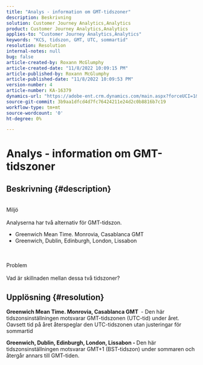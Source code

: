 ```yaml
---
title: "Analys - information om GMT-tidszoner"
description: Beskrivning
solution: Customer Journey Analytics,Analytics
product: Customer Journey Analytics,Analytics
applies-to: "Customer Journey Analytics,Analytics"
keywords: "KCS, tidszon, GMT, UTC, sommartid"
resolution: Resolution
internal-notes: null
bug: false
article-created-by: Roxann McGlumphy
article-created-date: "11/8/2022 10:09:15 PM"
article-published-by: Roxann McGlumphy
article-published-date: "11/8/2022 10:09:53 PM"
version-number: 4
article-number: KA-16379
dynamics-url: "https://adobe-ent.crm.dynamics.com/main.aspx?forceUCI=1&pagetype=entityrecord&etn=knowledgearticle&id=5d57a0f9-b15f-ed11-9561-6045bd006704"
source-git-commit: 3b9aa1dfcd4d7fc76424211e24d2c0b8816b7c19
workflow-type: tm+mt
source-wordcount: '0'
ht-degree: 0%

---
```


# Analys - information om GMT-tidszoner

## Beskrivning {#description}

<br>Miljö<br><br>
Analyserna har två alternativ för GMT-tidszon.

- Greenwich Mean Time. Monrovia, Casablanca GMT
- Greenwich, Dublin, Edinburgh, London, Lissabon

<br><br>Problem<br><br>
Vad är skillnaden mellan dessa två tidszoner?


## Upplösning {#resolution}


<b>Greenwich Mean Time. Monrovia, Casablanca GMT </b> - Den här tidszonsinställningen motsvarar GMT-tidszonen (UTC-tid) under året. Oavsett tid på året återspeglar den UTC-tidszonen utan justeringar för sommartid

<b>Greenwich, Dublin, Edinburgh, London, Lissabon - </b>Den här tidszonsinställningen motsvarar GMT+1 (BST-tidszon) under sommaren och återgår annars till GMT-tiden.


